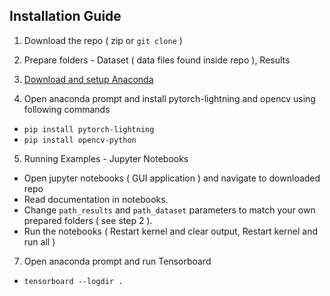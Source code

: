 ## Installation Guide

1) Download the repo ( zip or `git clone` )

2) Prepare folders - Dataset ( data files found inside repo ), Results

3) [Download and setup Anaconda](https://docs.anaconda.com/anaconda/install/windows/)

4) Open anaconda prompt and install pytorch-lightning and opencv using following commands

- `pip install pytorch-lightning`
- `pip install opencv-python`

5) Running Examples - Jupyter Notebooks

- Open jupyter notebooks ( GUI application ) and navigate to downloaded repo
- Read documentation in notebooks. 
- Change `path_results` and `path_dataset` parameters to match your own prepared folders ( see step 2 ). 
- Run the notebooks ( Restart kernel and clear output, Restart kernel and run all )

7) Open anaconda prompt and run Tensorboard

- `tensorboard --logdir .`

